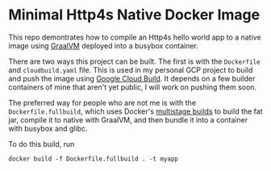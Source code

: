 # Minimal Http4s Native Docker Image

This repo demontrates how to compile an Http4s hello world app to a native image using [GraalVM](https://www.graalvm.org/)
deployed into a busybox container.

There are two ways this project can be built. The first is with the `Dockerfile` and `cloudbuild.yaml` file.
This is used in my personal GCP project to build and push the image using [Google Cloud Build](https://cloud.google.com/cloud-build/).
It depends on a few builder containers of mine that aren't yet public, I will work on pushing them soon.


The preferred way for people who are not me is with the `Dockerfile.fullbuild`, which uses Docker's [multistage builds](https://docs.docker.com/develop/develop-images/multistage-build/)
to build the fat jar, compile it to native with GraalVM, and then bundle it into a container with busybox and glibc.

To do this build, run
```
docker build -f Dockerfile.fullbuild . -t myapp
```
    
